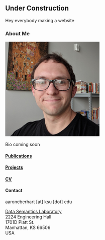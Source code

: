 ## Under Construction

Hey everybody making a website

### About Me

![Pcture of me](me.png)<!-- .element height="35%" width="35%" -->

Bio coming soon

#### [Publications](papers.md)
#### [Projects](projects.md)
#### [CV](cv.md)

#### Contact

aaroneberhart \[at\] ksu \[dot\] edu

[Data Semantics Laboratory](https://daselab.cs.ksu.edu/)<br/>
2224 Engineering Hall<br/>
1701D Platt St.<br/>
Manhattan, KS 66506<br/>
USA

